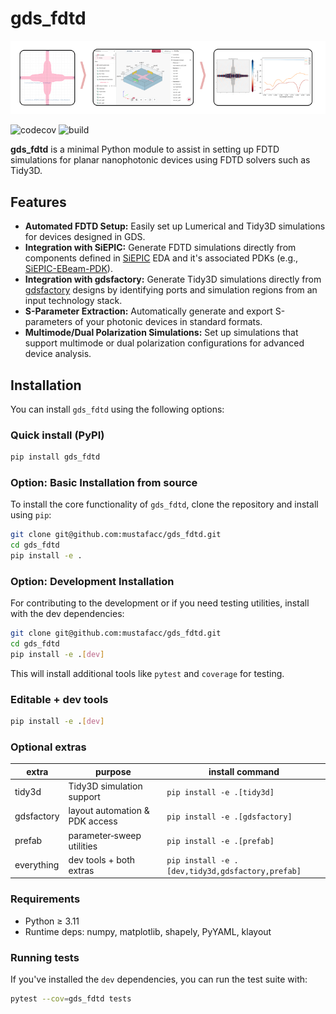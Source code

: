 # gds_fdtd

![alternative text](/docs/banner.png)

![codecov](https://codecov.io/gh/mustafacc/gds_fdtd/branch/main/graph/badge.svg)
![build](https://github.com/mustafacc/gds_fdtd/actions/workflows/main.yml/badge.svg)

**gds_fdtd** is a minimal Python module to assist in setting up FDTD simulations for planar nanophotonic devices using FDTD solvers such as Tidy3D.

## Features

- **Automated FDTD Setup:** Easily set up Lumerical and Tidy3D simulations for devices designed in GDS.
- **Integration with SiEPIC:** Generate FDTD simulations directly from components defined in [SiEPIC](https://github.com/SiEPIC/SiEPIC-Tools) EDA and it's associated PDKs (e.g., [SiEPIC-EBeam-PDK](https://github.com/SiEPIC/SiEPIC_EBeam_PDK)).
- **Integration with gdsfactory:** Generate Tidy3D simulations directly from [gdsfactory](https://github.com/gdsfactory/gdsfactory) designs by identifying ports and simulation regions from an input technology stack.
- **S-Parameter Extraction:** Automatically generate and export S-parameters of your photonic devices in standard formats.
- **Multimode/Dual Polarization Simulations:** Set up simulations that support multimode or dual polarization configurations for advanced device analysis.

## Installation

You can install `gds_fdtd` using the following options:

### Quick install (PyPI)

```bash
pip install gds_fdtd
```

### Option: Basic Installation from source

To install the core functionality of `gds_fdtd`, clone the repository and install using `pip`:

```bash
git clone git@github.com:mustafacc/gds_fdtd.git
cd gds_fdtd
pip install -e .
```

### Option: Development Installation

For contributing to the development or if you need testing utilities, install with the dev dependencies:

```bash
git clone git@github.com:mustafacc/gds_fdtd.git
cd gds_fdtd
pip install -e .[dev]
```

This will install additional tools like `pytest` and `coverage` for testing.

### Editable + dev tools

```bash
pip install -e .[dev]
```

### Optional extras

| extra      | purpose                        | install command                             |
|------------|--------------------------------|---------------------------------------------|
| tidy3d     | Tidy3D simulation support      | `pip install -e .[tidy3d]`                  |
| gdsfactory | layout automation & PDK access | `pip install -e .[gdsfactory]`              |
| prefab     | parameter‑sweep utilities      | `pip install -e .[prefab]`                  |
| everything | dev tools + both extras        | `pip install -e .[dev,tidy3d,gdsfactory,prefab]`   |

### Requirements

- Python ≥ 3.11  
- Runtime deps: numpy, matplotlib, shapely, PyYAML, klayout


### Running tests

If you've installed the `dev` dependencies, you can run the test suite with:

```bash
pytest --cov=gds_fdtd tests
```